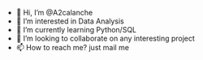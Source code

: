 - 👋 Hi, I’m @A2calanche
- 👀 I’m interested in Data Analysis
- 🌱 I’m currently learning Python/SQL
- 💞️ I’m looking to collaborate on any interesting project
- 📫 How to reach me? just mail me 


<!---
A2calanche/A2calanche is a ✨ special ✨ repository because its `README.md` (this file) appears on your GitHub profile.
You can click the Preview link to take a look at your changes.
--->
